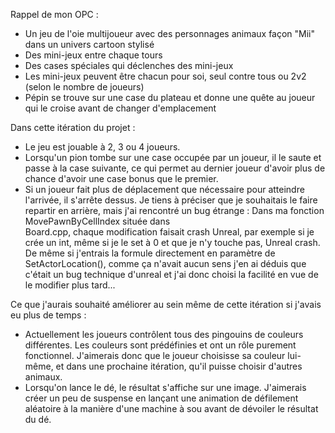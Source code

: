 Rappel de mon OPC : 

- Un jeu de l'oie multijoueur avec des personnages animaux façon "Mii" dans un univers cartoon stylisé 
- Des mini-jeux entre chaque tours
- Des cases spéciales qui déclenches des mini-jeux
- Les mini-jeux peuvent être chacun pour soi, seul contre tous ou 2v2 (selon le nombre de joueurs)
- Pépin se trouve sur une case du plateau et donne une quête au joueur qui le croise avant de changer d'emplacement

Dans cette itération du projet :
  - Le jeu est jouable à 2, 3 ou 4 joueurs.
  - Lorsqu'un pion tombe sur une case occupée par un joueur, il le saute et passe à la case suivante, ce qui permet au dernier joueur d'avoir plus de chance d'avoir une case bonus que le premier.
  - Si un joueur fait plus de déplacement que nécessaire pour atteindre l'arrivée, il s'arrête dessus. Je tiens à préciser que je souhaitais le faire repartir en arrière, mais j'ai rencontré un bug étrange : Dans ma fonction MovePawnByCellIndex située dans          
  Board.cpp, chaque modification faisait crash Unreal, par exemple si je crée un int, même si je le set à 0 et que je n'y touche pas, Unreal crash. De même si j'entrais la formule directement en paramètre de SetActorLocation(), comme ça n'avait aucun sens j'en ai      déduis que c'était un bug technique d'unreal et j'ai donc choisi la facilité en vue de le modifier plus tard...

Ce que j'aurais souhaité améliorer au sein même de cette itération si j'avais eu plus de temps :
  - Actuellement les joueurs contrôlent tous des pingouins de couleurs différentes. Les couleurs sont prédéfinies et ont un rôle purement fonctionnel. J'aimerais donc que le joueur choisisse sa couleur lui-même, et dans une prochaine itération, qu'il puisse choisir    d'autres animaux.
  - Lorsqu'on lance le dé, le résultat s'affiche sur une image. J'aimerais créer un peu de suspense en lançant une animation de défilement aléatoire à la manière d'une machine à sou avant de dévoiler le résultat du dé.
